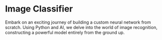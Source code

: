 # Image Classifier
Embark on an exciting journey of building a custom neural network from scratch. Using Python and AI, we delve into the world of image recognition, constructing a powerful model entirely from the ground up.
